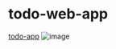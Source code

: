 # todo-web-app

[todo-app](https://poetic-nougat-56d54a.netlify.app)
![image](https://github.com/user-attachments/assets/5e5cf690-30cd-460f-8e83-2fef9fa40c5b)
